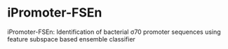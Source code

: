 # iPromoter-FSEn
iPromoter-FSEn: Identification of bacterial σ70 promoter sequences using feature subspace based ensemble classifier

